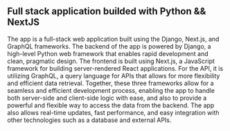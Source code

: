 ## Full stack application builded with Python && NextJS

The app is a full-stack web application built using the Django, Next.js, and GraphQL frameworks. The backend of the app is powered by Django, a high-level Python web framework that enables rapid development and clean, pragmatic design. The frontend is built using Next.js, a JavaScript framework for building server-rendered React applications. For the API, it is utilizing GraphQL, a query language for APIs that allows for more flexibility and efficient data retrieval. Together, these three frameworks allow for a seamless and efficient development process, enabling the app to handle both server-side and client-side logic with ease, and also to provide a powerful and flexible way to access the data from the backend. The app also allows real-time updates, fast performance, and easy integration with other technologies such as a database and external APIs.
